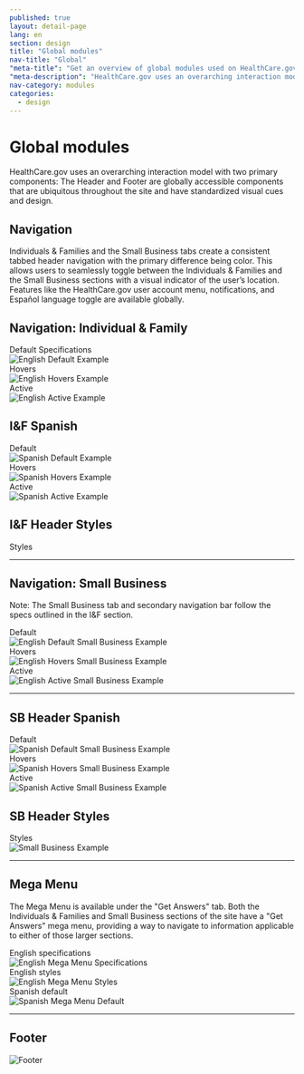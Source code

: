 ```yaml
---
published: true
layout: detail-page
lang: en
section: design
title: "Global modules"
nav-title: "Global"
"meta-title": "Get an overview of global modules used on HealthCare.gov"
"meta-description": "HealthCare.gov uses an overarching interaction model with two primary components: The Header and Footer are globally accessible components that are ubiquitous throughout the site and have standardized visual cues and design."
nav-category: modules
categories:
  - design
---
```


# Global modules

<div class="intro">
HealthCare.gov uses an overarching interaction model with two primary components: The Header and Footer are globally accessible components that are ubiquitous throughout the site and have standardized visual cues and design.
</div>

<div class="hr"></div>

## Navigation

Individuals &amp; Families and the Small Business tabs create a consistent tabbed header navigation with the primary difference being color. This allows users to seamlessly toggle between the Individuals & Families and the Small Business sections with a visual indicator of the user’s location. Features like the HealthCare.gov user account menu, notifications, and Español language toggle are available globally.

## Navigation: Individual &amp; Family

<div class="caption">Default Specifications</div>
<img class="full" src="{{site.baseurl}}/images/design/modules/global/1_Default.png" alt="English Default Example"/>

<div class="caption">Hovers</div>
<img class="full" src="{{site.baseurl}}/images/design/modules/global/2_Hovers.png" alt="English Hovers Example"/>

<div class="caption">Active</div>
<img class="full" src="{{site.baseurl}}/images/design/modules/global/3_Active.png" alt="English Active Example"/>

## I&amp;F Spanish

<div class="caption">Default</div>
<img class="full" src="{{site.baseurl}}/images/design/modules/global/4_SpanishDefault.png" alt="Spanish Default Example"/>

<div class="caption">Hovers</div>
<img class="full" src="{{site.baseurl}}/images/design/modules/global/5_SpanishHovers.png" alt="Spanish Hovers Example"/>

<div class="caption">Active</div>
<img class="full" src="{{site.baseurl}}/images/design/modules/global/6_SpanishActive.png" alt="Spanish Active Example"/>

## I&amp;F Header Styles

<div class="caption">Styles</div>
<img class="full" src="{{site.baseurl}}/images/design/modules/global/7_Styles.png" alt=""/>

<hr>

## Navigation: Small Business

Note: The Small Business tab and secondary navigation bar follow the specs outlined in the I&F section.

<div class="caption">Default</div>
<img class="full" src="{{site.baseurl}}/images/design/modules/global/8_SBDefault.png" alt="English Default Small Business Example"/>

<div class="caption">Hovers</div>
<img class="full" src="{{site.baseurl}}/images/design/modules/global/9_SBHovers.png" alt="English Hovers Small Business Example"/>

<div class="caption">Active</div>
<img class="full" src="{{site.baseurl}}/images/design/modules/global/10_SBActive.png" alt="English Active Small Business Example"/>

<hr>

## SB Header Spanish

<div class="caption">Default</div>
<img class="full" src="{{site.baseurl}}/images/design/modules/global/11_SpanishDefault.png" alt="Spanish Default Small Business Example"/>

<div class="caption">Hovers</div>
<img class="full" src="{{site.baseurl}}/images/design/modules/global/12_SpanishHovers.png" alt="Spanish Hovers Small Business Example"/>

<div class="caption">Active</div>
<img class="full" src="{{site.baseurl}}/images/design/modules/global/13_SpanishActive.png" alt="Spanish Active Small Business Example"/>

## SB Header Styles

<div class="caption">Styles</div>
<img class="full" src="{{site.baseurl}}/images/design/modules/global/14_SBHeader.png" alt="Small Business Example"/>

<hr>

## Mega Menu

The Mega Menu is available under the "Get Answers" tab. Both the Individuals & Families and Small Business sections of the site have a "Get Answers" mega menu, providing a way to navigate to information applicable to either of those larger sections.

<div class="caption">English specifications</div>
<img class="full" src="{{site.baseurl}}/images/design/modules/global/15_MegaSpecs.png" alt="English Mega Menu Specifications"/>

<div class="caption">English styles</div>
<img class="full" src="{{site.baseurl}}/images/design/modules/global/16_MegaStyles.png" alt="English Mega Menu Styles"/>

<div class="caption">Spanish default</div>
<img class="full" src="{{site.baseurl}}/images/design/modules/global/17_SpanishDefault.png" alt="Spanish Mega Menu Default"/>

<hr>

## Footer

<img class="full" src="{{site.baseurl}}/images/design/modules/global/18_Footer.png" alt="Footer"/>
